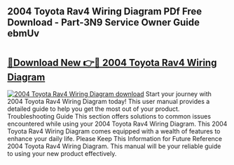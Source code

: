 ## 2004 Toyota Rav4 Wiring Diagram PDf Free Download - Part-3N9 Service Owner Guide ebmUv

# <h2><a href="http://dfpdvhr.blite.top/?on=2004+Toyota+Rav4+Wiring+Diagram">🔗Download New 👉🔴 2004 Toyota Rav4 Wiring Diagram</a></h2>

[![2004 Toyota Rav4 Wiring Diagram download](https://i.imgur.com/lujVjoI.png)](http://dfpdvhr.blite.top/?on=2004+Toyota+Rav4+Wiring+Diagram)
Start your journey with 2004 Toyota Rav4 Wiring Diagram today! This user manual provides a detailed guide to help you get the most out of your product. Troubleshooting Guide This section offers solutions to common issues encountered while using your 2004 Toyota Rav4 Wiring Diagram. This 2004 Toyota Rav4 Wiring Diagram comes equipped with a wealth of features to enhance your daily life. Please Keep This Information for Future Reference 2004 Toyota Rav4 Wiring Diagram. This manual will be your reliable guide to using your new product effectively.
